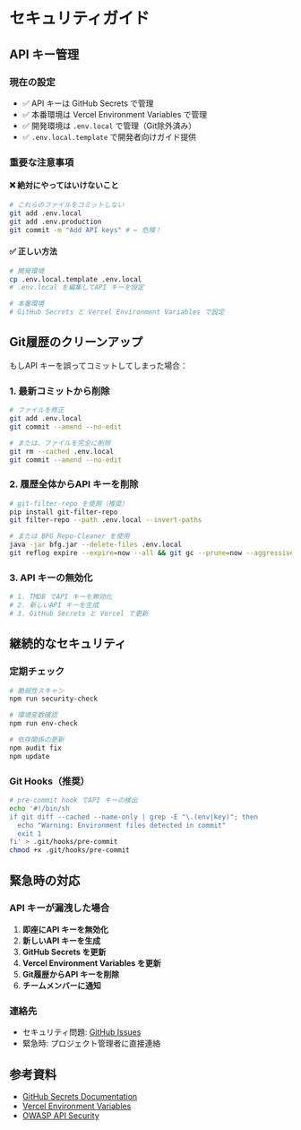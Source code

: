 # セキュリティガイド

## API キー管理

### 現在の設定
- ✅ API キーは GitHub Secrets で管理
- ✅ 本番環境は Vercel Environment Variables で管理  
- ✅ 開発環境は `.env.local` で管理（Git除外済み）
- ✅ `.env.local.template` で開発者向けガイド提供

### 重要な注意事項

#### ❌ 絶対にやってはいけないこと
```bash
# これらのファイルをコミットしない
git add .env.local
git add .env.production
git commit -m "Add API keys" # ← 危険！
```

#### ✅ 正しい方法
```bash
# 開発環境
cp .env.local.template .env.local
# .env.local を編集してAPI キーを設定

# 本番環境
# GitHub Secrets と Vercel Environment Variables で設定
```

## Git履歴のクリーンアップ

もしAPI キーを誤ってコミットしてしまった場合：

### 1. 最新コミットから削除
```bash
# ファイルを修正
git add .env.local
git commit --amend --no-edit

# または、ファイルを完全に削除
git rm --cached .env.local
git commit --amend --no-edit
```

### 2. 履歴全体からAPI キーを削除
```bash
# git-filter-repo を使用（推奨）
pip install git-filter-repo
git filter-repo --path .env.local --invert-paths

# または BFG Repo-Cleaner を使用
java -jar bfg.jar --delete-files .env.local
git reflog expire --expire=now --all && git gc --prune=now --aggressive
```

### 3. API キーの無効化
```bash
# 1. TMDB でAPI キーを無効化
# 2. 新しいAPI キーを生成
# 3. GitHub Secrets と Vercel で更新
```

## 継続的なセキュリティ

### 定期チェック
```bash
# 脆弱性スキャン
npm run security-check

# 環境変数確認
npm run env-check

# 依存関係の更新
npm audit fix
npm update
```

### Git Hooks（推奨）
```bash
# pre-commit hook でAPI キーの検出
echo '#!/bin/sh
if git diff --cached --name-only | grep -E "\.(env|key)"; then
  echo "Warning: Environment files detected in commit"
  exit 1
fi' > .git/hooks/pre-commit
chmod +x .git/hooks/pre-commit
```

## 緊急時の対応

### API キーが漏洩した場合
1. **即座にAPI キーを無効化**
2. **新しいAPI キーを生成**
3. **GitHub Secrets を更新**
4. **Vercel Environment Variables を更新**
5. **Git履歴からAPI キーを削除**
6. **チームメンバーに通知**

### 連絡先
- セキュリティ問題: [GitHub Issues](https://github.com/your-repo/issues)
- 緊急時: プロジェクト管理者に直接連絡

## 参考資料
- [GitHub Secrets Documentation](https://docs.github.com/en/actions/security-guides/encrypted-secrets)
- [Vercel Environment Variables](https://vercel.com/docs/concepts/projects/environment-variables)
- [OWASP API Security](https://owasp.org/www-project-api-security/)
